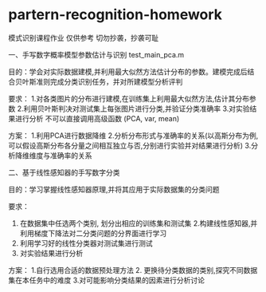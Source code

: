 # partern-recognition-homework
模式识别课程作业 仅供参考 切勿抄袭，抄袭可耻

一、手写数字概率模型参数估计与识别 test_main_pca.m

目的：学会对实际数据建模,并利用最大似然方法估计分布的参数。建模完成后结合贝叶斯准则完成分类识别任务，并对所建模型分析评判

要求：
  1.对各类图片的分布进行建模,在训练集上利用最大似然方法,估计其分布参数
  2.利用贝叶斯判决对测试集上每张图片进行分类,并验证分类准确率
  3.对实验结果进行分析 不可以直接调用高级函数 (PCA, var, mean)

方案：
  1.利用PCA进行数据降维
  2.分析分布形式与准确率的关系(以高斯分布为例,可以假设高斯分布各分量之间相互独立与否,分别进行实验并对结果进行分析)
  3.分析降维维度与准确率的关系

二、基于线性感知器的手写数字分类

目的：学习掌握线性感知器原理,并将其应用于实际数据集的分类问题

要求：
   1. 在数据集中任选两个类别, 划分出相应的训练集和测试集
   2.构建线性感知器,并利用梯度下降法对二分类问题的分界面进行学习
   3. 利用学习好的线性分类器对测试集进行测试
   4. 对实验结果进行分析

方案：
  1.自行选用合适的数据预处理方法
  2. 更换待分类数据的类别,探究不同数据集在本任务中的难度
  3.对可能影响分类结果的因素进行分析讨论


